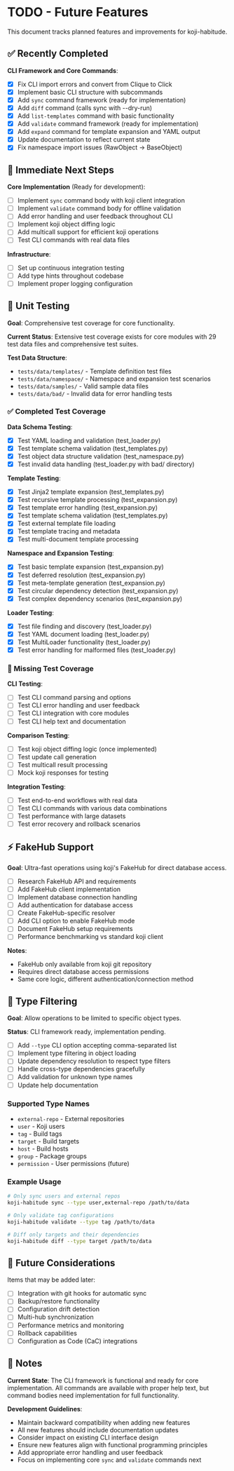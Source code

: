 # TODO - Future Features

This document tracks planned features and improvements for koji-habitude.

## ✅ Recently Completed

**CLI Framework and Core Commands**:
- [x] Fix CLI import errors and convert from Clique to Click
- [x] Implement basic CLI structure with subcommands
- [x] Add `sync` command framework (ready for implementation)
- [x] Add `diff` command (calls sync with --dry-run)
- [x] Add `list-templates` command with basic functionality
- [x] Add `validate` command framework (ready for implementation)
- [x] Add `expand` command for template expansion and YAML output
- [x] Update documentation to reflect current state
- [x] Fix namespace import issues (RawObject → BaseObject)

## 🚀 Immediate Next Steps

**Core Implementation** (Ready for development):
- [ ] Implement `sync` command body with koji client integration
- [ ] Implement `validate` command body for offline validation
- [ ] Add error handling and user feedback throughout CLI
- [ ] Implement koji object diffing logic
- [ ] Add multicall support for efficient koji operations
- [ ] Test CLI commands with real data files

**Infrastructure**:
- [ ] Set up continuous integration testing
- [ ] Add type hints throughout codebase
- [ ] Implement proper logging configuration

## 🧪 Unit Testing

**Goal**: Comprehensive test coverage for core functionality.

**Current Status**: Extensive test coverage exists for core modules with 29 test data files and comprehensive test suites.

**Test Data Structure**:
- `tests/data/templates/` - Template definition test files
- `tests/data/namespace/` - Namespace and expansion test scenarios
- `tests/data/samples/` - Valid sample data files
- `tests/data/bad/` - Invalid data for error handling tests

### ✅ Completed Test Coverage

**Data Schema Testing**:
- [x] Test YAML loading and validation (test_loader.py)
- [x] Test template schema validation (test_templates.py)
- [x] Test object data structure validation (test_namespace.py)
- [x] Test invalid data handling (test_loader.py with bad/ directory)

**Template Testing**:
- [x] Test Jinja2 template expansion (test_templates.py)
- [x] Test recursive template processing (test_expansion.py)
- [x] Test template error handling (test_expansion.py)
- [x] Test template schema validation (test_templates.py)
- [x] Test external template file loading
- [x] Test template tracing and metadata
- [x] Test multi-document template processing

**Namespace and Expansion Testing**:
- [x] Test basic template expansion (test_expansion.py)
- [x] Test deferred resolution (test_expansion.py)
- [x] Test meta-template generation (test_expansion.py)
- [x] Test circular dependency detection (test_expansion.py)
- [x] Test complex dependency scenarios (test_expansion.py)

**Loader Testing**:
- [x] Test file finding and discovery (test_loader.py)
- [x] Test YAML document loading (test_loader.py)
- [x] Test MultiLoader functionality (test_loader.py)
- [x] Test error handling for malformed files (test_loader.py)

### 🚧 Missing Test Coverage

**CLI Testing**:
- [ ] Test CLI command parsing and options
- [ ] Test CLI error handling and user feedback
- [ ] Test CLI integration with core modules
- [ ] Test CLI help text and documentation

**Comparison Testing**:
- [ ] Test koji object diffing logic (once implemented)
- [ ] Test update call generation
- [ ] Test multicall result processing
- [ ] Mock koji responses for testing

**Integration Testing**:
- [ ] Test end-to-end workflows with real data
- [ ] Test CLI commands with various data combinations
- [ ] Test performance with large datasets
- [ ] Test error recovery and rollback scenarios

## ⚡ FakeHub Support

**Goal**: Ultra-fast operations using koji's FakeHub for direct database access.

- [ ] Research FakeHub API and requirements
- [ ] Add FakeHub client implementation
- [ ] Implement database connection handling
- [ ] Add authentication for database access
- [ ] Create FakeHub-specific resolver
- [ ] Add CLI option to enable FakeHub mode
- [ ] Document FakeHub setup requirements
- [ ] Performance benchmarking vs standard koji client

**Notes**:
- FakeHub only available from koji git repository
- Requires direct database access permissions
- Same core logic, different authentication/connection method

## 🎯 Type Filtering

**Goal**: Allow operations to be limited to specific object types.

**Status**: CLI framework ready, implementation pending.

- [ ] Add `--type` CLI option accepting comma-separated list
- [ ] Implement type filtering in object loading
- [ ] Update dependency resolution to respect type filters
- [ ] Handle cross-type dependencies gracefully
- [ ] Add validation for unknown type names
- [ ] Update help documentation

### Supported Type Names
- `external-repo` - External repositories
- `user` - Koji users
- `tag` - Build tags
- `target` - Build targets
- `host` - Build hosts
- `group` - Package groups
- `permission` - User permissions (future)

### Example Usage
```bash
# Only sync users and external repos
koji-habitude sync --type user,external-repo /path/to/data

# Only validate tag configurations
koji-habitude validate --type tag /path/to/data

# Diff only targets and their dependencies
koji-habitude diff --type target /path/to/data
```

## 🔮 Future Considerations

Items that may be added later:

- [ ] Integration with git hooks for automatic sync
- [ ] Backup/restore functionality
- [ ] Configuration drift detection
- [ ] Multi-hub synchronization
- [ ] Performance metrics and monitoring
- [ ] Rollback capabilities
- [ ] Configuration as Code (CaC) integrations

## 📝 Notes

**Current State**: The CLI framework is functional and ready for core implementation. All commands are available with proper help text, but command bodies need implementation for full functionality.

**Development Guidelines**:
- Maintain backward compatibility when adding new features
- All new features should include documentation updates
- Consider impact on existing CLI interface design
- Ensure new features align with functional programming principles
- Add appropriate error handling and user feedback
- Focus on implementing core `sync` and `validate` commands next
